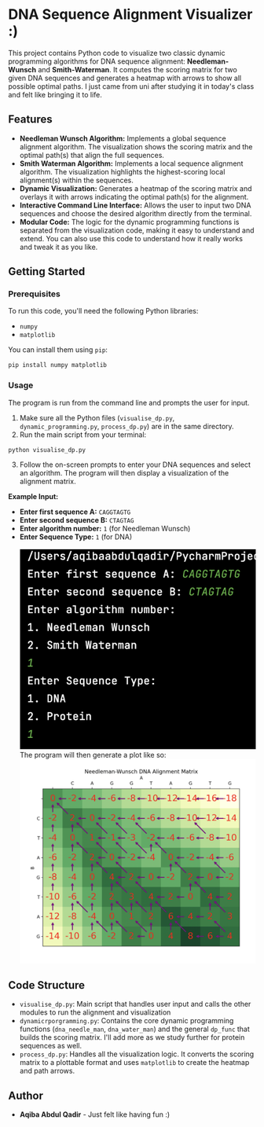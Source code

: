 # DNA Sequence Alignment Visualizer :)

This project contains Python code to visualize two classic dynamic programming algorithms for DNA sequence alignment: **Needleman-Wunsch** and **Smith-Waterman**. It computes the scoring matrix for two given DNA sequences and generates a heatmap with arrows to show all possible optimal paths. I just came from uni after studying it in today's class and felt like bringing it to life.

## Features

  * **Needleman Wunsch Algorithm:** Implements a global sequence alignment algorithm. The visualization shows the scoring matrix and the optimal path(s) that align the full sequences.
  * **Smith Waterman Algorithm:** Implements a local sequence alignment algorithm. The visualization highlights the highest-scoring local alignment(s) within the sequences.
  * **Dynamic Visualization:** Generates a heatmap of the scoring matrix and overlays it with arrows indicating the optimal path(s) for the alignment.
  * **Interactive Command Line Interface:** Allows the user to input two DNA sequences and choose the desired algorithm directly from the terminal.
  * **Modular Code:** The logic for the dynamic programming functions is separated from the visualization code, making it easy to understand and extend. You can also use this code to understand how it really works and tweak it as you like.

## Getting Started

### Prerequisites

To run this code, you'll need the following Python libraries:

  * `numpy`
  * `matplotlib`

You can install them using `pip`:

```bash
pip install numpy matplotlib
```

### Usage

The program is run from the command line and prompts the user for input.

1.  Make sure all the Python files (`visualise_dp.py`, `dynamic_programming.py`, `process_dp.py`) are in the same directory.
2.  Run the main script from your terminal:

<!-- end list -->

```bash
python visualise_dp.py
```

3.  Follow the on-screen prompts to enter your DNA sequences and select an algorithm. The program will then display a visualization of the alignment matrix.

**Example Input:**

  * **Enter first sequence A:** `CAGGTAGTG`
  * **Enter second sequence B:** `CTAGTAG`
  * **Enter algorithm number:** `1` (for Needleman Wunsch)
  * **Enter Sequence Type:** `1` (for DNA)
  </br></br>
  ![terminal.png](images%2Fterminal.png)
The program will then generate a plot like so:
![graph.png](images%2Fgraph.png)
## Code Structure
  * `visualise_dp.py`: Main script that handles user input and calls the other modules to run the alignment and visualization
  * `dynamicrporgramming.py`: Contains the core dynamic programming functions (`dna_needle_man`, `dna_water_man`) and the general `dp_func` that builds the scoring matrix. I'll add more as we study further for protein sequences as well.
  * `process_dp.py`: Handles all the visualization logic. It converts the scoring matrix to a plottable format and uses `matplotlib` to create the heatmap and path arrows.
  
## Author

  * **Aqiba Abdul Qadir** - Just felt like having fun :)
